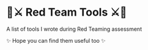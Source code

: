 # 🔴⚔️ Red Team Tools ⚔️🔴

A list of tools I wrote during Red Teaming assessment

✨ Hope you can find them useful too ✨
